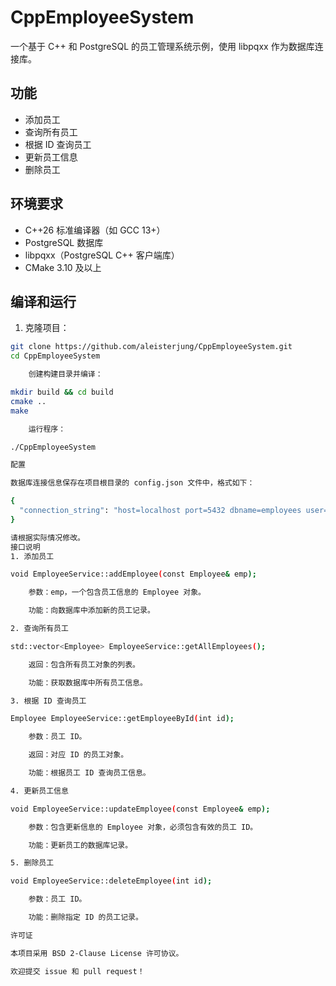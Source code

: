# CppEmployeeSystem

一个基于 C++ 和 PostgreSQL 的员工管理系统示例，使用 libpqxx 作为数据库连接库。

## 功能

- 添加员工
- 查询所有员工
- 根据 ID 查询员工
- 更新员工信息
- 删除员工

## 环境要求

- C++26 标准编译器（如 GCC 13+）
- PostgreSQL 数据库
- libpqxx（PostgreSQL C++ 客户端库）
- CMake 3.10 及以上

## 编译和运行

1. 克隆项目：

```bash
git clone https://github.com/aleisterjung/CppEmployeeSystem.git
cd CppEmployeeSystem

    创建构建目录并编译：

mkdir build && cd build
cmake ..
make

    运行程序：

./CppEmployeeSystem

配置

数据库连接信息保存在项目根目录的 config.json 文件中，格式如下：

{
  "connection_string": "host=localhost port=5432 dbname=employees user=postgres password=你的密码"
}

请根据实际情况修改。
接口说明
1. 添加员工

void EmployeeService::addEmployee(const Employee& emp);

    参数：emp，一个包含员工信息的 Employee 对象。

    功能：向数据库中添加新的员工记录。

2. 查询所有员工

std::vector<Employee> EmployeeService::getAllEmployees();

    返回：包含所有员工对象的列表。

    功能：获取数据库中所有员工信息。

3. 根据 ID 查询员工

Employee EmployeeService::getEmployeeById(int id);

    参数：员工 ID。

    返回：对应 ID 的员工对象。

    功能：根据员工 ID 查询员工信息。

4. 更新员工信息

void EmployeeService::updateEmployee(const Employee& emp);

    参数：包含更新信息的 Employee 对象，必须包含有效的员工 ID。

    功能：更新员工的数据库记录。

5. 删除员工

void EmployeeService::deleteEmployee(int id);

    参数：员工 ID。

    功能：删除指定 ID 的员工记录。

许可证

本项目采用 BSD 2-Clause License 许可协议。

欢迎提交 issue 和 pull request！
